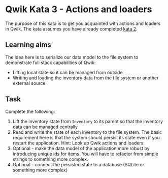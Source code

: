 # Qwik Kata 3 - Actions and loaders

The purpose of this kata is to get you acquainted with actions and loaders in Qwik. The kata assumes you have already completed [kata 2](kata-02.md).

## Learning aims

The idea here is to serialize our data model to the file system to demonstrate full stack capabilities of Qwik:

* Lifting local state so it can be managed from outside
* Writing and loading the inventory data from the file system or another external source

## Task

Complete the following:

1. Lift the inventory state from `Inventory` to its parent so that the inventory data can be managed centrally
2. Read and write the state of each inventory to the file system. The basic requirement here is that the system should persist its state even if you restart the application. Hint: Look up Qwik actions and loaders.
3. Optional - make the data model of the application more robust by introducing unique ids for items. You will have to refactor from simple strings to something more complex.
4. Optional - connect the persisted state to a database (SQLite or something more complex)
